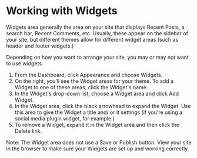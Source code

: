# Working with Widgets

Widgets area generally the area on your site that displays Recent Posts, a search bar, Recent Comments, etc. Usually, these appear on the sidebar of your site, but different themes allow for different widget areas (such as header and footer widgets.)

Depending on how you want to arrange your site, you may or may not want to use widgets.

1. From the Dashboard, click Appearance and choose Widgets.
2. On the right, you’ll see the Widget areas for your theme. To add a Widget to one of these areas, click the Widget's name. 
3. In the Widget's drop-down list, choose a Widget area and click Add Widget.
5. In the Widget area, click the black arrowhead to expand the Widget. Use this area to give the Widget a title and/ or it settings (if you're using a social media plugin widget, for example.)
6. To remove a Widget, expand it in the Widget area and then click the Delete link. 

Note: The Widget area does not use a Save or Publish button. View your site in the browser to make sure your Widgets are set up and working correctly.
